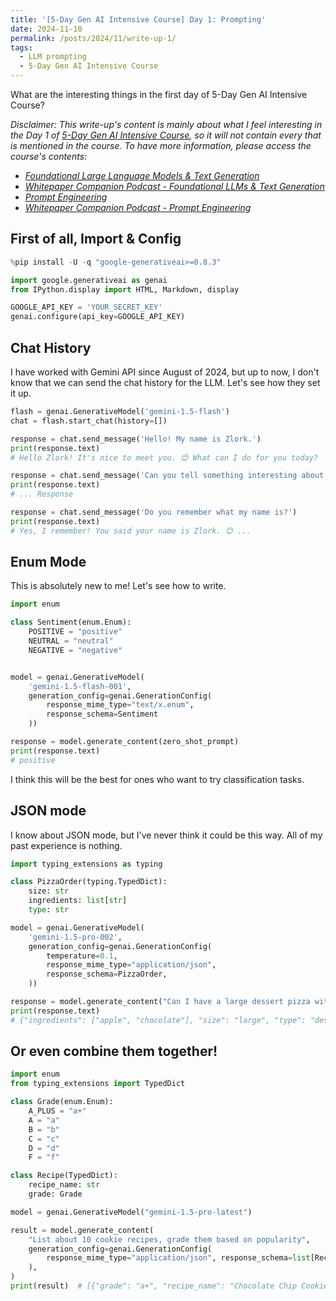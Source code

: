 ```yaml
---
title: '[5-Day Gen AI Intensive Course] Day 1: Prompting'
date: 2024-11-10
permalink: /posts/2024/11/write-up-1/
tags:
  - LLM prompting
  - 5-Day Gen AI Intensive Course
---
```


What are the interesting things in the first day of 5-Day Gen AI Intensive Course?

*Disclaimer: This write-up's content is mainly about what I feel interesting in the Day 1 of [5-Day Gen AI Intensive Course](https://rsvp.withgoogle.com/events/google-generative-ai-intensive), so it will not contain every that is mentioned in the course. To have more information, please access the course's contents*: 

- *[Foundational Large Language Models & Text Generation](https://www.kaggle.com/whitepaper-foundational-llm-and-text-generation)*
- *[Whitepaper Companion Podcast - Foundational LLMs & Text Generation](https://www.youtube.com/watch?v=mQDlCZZsOyo)*
- *[Prompt Engineering](https://www.kaggle.com/whitepaper-prompt-engineering)*
- *[Whitepaper Companion Podcast - Prompt Engineering](https://www.youtube.com/watch?v=F_hJ2Ey4BNc)*

First of all, Import & Config
------
```python
%pip install -U -q "google-generativeai>=0.8.3"

import google.generativeai as genai
from IPython.display import HTML, Markdown, display

GOOGLE_API_KEY = 'YOUR_SECRET_KEY'
genai.configure(api_key=GOOGLE_API_KEY)
```

Chat History
------
I have worked with Gemini API since August of 2024, but up to now, I don't know that we can send the chat history for the LLM. Let's see how they set it up.

```python
flash = genai.GenerativeModel('gemini-1.5-flash')
chat = flash.start_chat(history=[])

response = chat.send_message('Hello! My name is Zlork.')
print(response.text)
# Hello Zlork! It's nice to meet you. 😊 What can I do for you today?

response = chat.send_message('Can you tell something interesting about dinosaurs?')
print(response.text)
# ... Response

response = chat.send_message('Do you remember what my name is?')
print(response.text)
# Yes, I remember! You said your name is Zlork. 😊 ...
```

Enum Mode
------
This is absolutely new to me! Let's see how to write. 

```python
import enum

class Sentiment(enum.Enum):
    POSITIVE = "positive"
    NEUTRAL = "neutral"
    NEGATIVE = "negative"


model = genai.GenerativeModel(
    'gemini-1.5-flash-001',
    generation_config=genai.GenerationConfig(
        response_mime_type="text/x.enum",
        response_schema=Sentiment
    ))

response = model.generate_content(zero_shot_prompt)
print(response.text)
# positive
```

I think this will be the best for ones who want to try classification tasks.

JSON mode
-----
I know about JSON mode, but I've never think it could be this way. All of my past experience is nothing.

```python
import typing_extensions as typing

class PizzaOrder(typing.TypedDict):
    size: str
    ingredients: list[str]
    type: str

model = genai.GenerativeModel(
    'gemini-1.5-pro-002',
    generation_config=genai.GenerationConfig(
        temperature=0.1,
        response_mime_type="application/json",
        response_schema=PizzaOrder,
    ))

response = model.generate_content("Can I have a large dessert pizza with apple and chocolate")
print(response.text)
# {"ingredients": ["apple", "chocolate"], "size": "large", "type": "dessert"}
```

Or even combine them together!
-----

```python
import enum
from typing_extensions import TypedDict

class Grade(enum.Enum):
    A_PLUS = "a+"
    A = "a"
    B = "b"
    C = "c"
    D = "d"
    F = "f"

class Recipe(TypedDict):
    recipe_name: str
    grade: Grade

model = genai.GenerativeModel("gemini-1.5-pro-latest")

result = model.generate_content(
    "List about 10 cookie recipes, grade them based on popularity",
    generation_config=genai.GenerationConfig(
        response_mime_type="application/json", response_schema=list[Recipe]
    ),
)
print(result)  # [{"grade": "a+", "recipe_name": "Chocolate Chip Cookies"}, ...]
```
